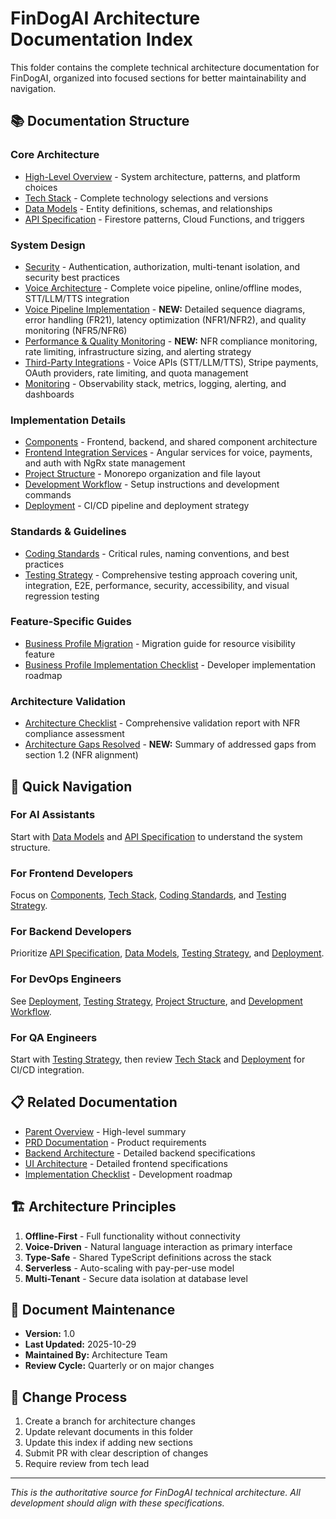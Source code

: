 # FinDogAI Architecture Documentation Index

This folder contains the complete technical architecture documentation for FinDogAI, organized into focused sections for better maintainability and navigation.

## 📚 Documentation Structure

### Core Architecture
- [High-Level Overview](./high-level-overview.md) - System architecture, patterns, and platform choices
- [Tech Stack](./tech-stack.md) - Complete technology selections and versions
- [Data Models](./data-models.md) - Entity definitions, schemas, and relationships
- [API Specification](./api-specification.md) - Firestore patterns, Cloud Functions, and triggers

### System Design
- [Security](./security.md) - Authentication, authorization, multi-tenant isolation, and security best practices
- [Voice Architecture](./voice-architecture.md) - Complete voice pipeline, online/offline modes, STT/LLM/TTS integration
- [Voice Pipeline Implementation](./voice-pipeline-implementation.md) - **NEW:** Detailed sequence diagrams, error handling (FR21), latency optimization (NFR1/NFR2), and quality monitoring (NFR5/NFR6)
- [Performance & Quality Monitoring](./performance-monitoring-architecture.md) - **NEW:** NFR compliance monitoring, rate limiting, infrastructure sizing, and alerting strategy
- [Third-Party Integrations](./third-party-integrations.md) - Voice APIs (STT/LLM/TTS), Stripe payments, OAuth providers, rate limiting, and quota management
- [Monitoring](./monitoring.md) - Observability stack, metrics, logging, alerting, and dashboards

### Implementation Details
- [Components](./components.md) - Frontend, backend, and shared component architecture
- [Frontend Integration Services](./frontend-integration-services.md) - Angular services for voice, payments, and auth with NgRx state management
- [Project Structure](./project-structure.md) - Monorepo organization and file layout
- [Development Workflow](./development-workflow.md) - Setup instructions and development commands
- [Deployment](./deployment.md) - CI/CD pipeline and deployment strategy

### Standards & Guidelines
- [Coding Standards](./coding-standards.md) - Critical rules, naming conventions, and best practices
- [Testing Strategy](./testing-strategy.md) - Comprehensive testing approach covering unit, integration, E2E, performance, security, accessibility, and visual regression testing

### Feature-Specific Guides
- [Business Profile Migration](./business-profile-migration.md) - Migration guide for resource visibility feature
- [Business Profile Implementation Checklist](./business-profile-implementation-checklist.md) - Developer implementation roadmap

### Architecture Validation
- [Architecture Checklist](../ARCHITECTURE_CHECKLIST.md) - Comprehensive validation report with NFR compliance assessment
- [Architecture Gaps Resolved](./ARCHITECTURE_GAPS_RESOLVED.md) - **NEW:** Summary of addressed gaps from section 1.2 (NFR alignment)

## 🎯 Quick Navigation

### For AI Assistants
Start with [Data Models](./data-models.md) and [API Specification](./api-specification.md) to understand the system structure.

### For Frontend Developers
Focus on [Components](./components.md), [Tech Stack](./tech-stack.md), [Coding Standards](./coding-standards.md), and [Testing Strategy](./testing-strategy.md).

### For Backend Developers
Prioritize [API Specification](./api-specification.md), [Data Models](./data-models.md), [Testing Strategy](./testing-strategy.md), and [Deployment](./deployment.md).

### For DevOps Engineers
See [Deployment](./deployment.md), [Testing Strategy](./testing-strategy.md), [Project Structure](./project-structure.md), and [Development Workflow](./development-workflow.md).

### For QA Engineers
Start with [Testing Strategy](./testing-strategy.md), then review [Tech Stack](./tech-stack.md) and [Deployment](./deployment.md) for CI/CD integration.

## 📋 Related Documentation

- [Parent Overview](../architecture.md) - High-level summary
- [PRD Documentation](../prd/) - Product requirements
- [Backend Architecture](../backend-architecture/) - Detailed backend specifications
- [UI Architecture](../ui-architecture/) - Detailed frontend specifications
- [Implementation Checklist](../implementation-checklist.md) - Development roadmap

## 🏗️ Architecture Principles

1. **Offline-First** - Full functionality without connectivity
2. **Voice-Driven** - Natural language interaction as primary interface
3. **Type-Safe** - Shared TypeScript definitions across the stack
4. **Serverless** - Auto-scaling with pay-per-use model
5. **Multi-Tenant** - Secure data isolation at database level

## 📝 Document Maintenance

- **Version:** 1.0
- **Last Updated:** 2025-10-29
- **Maintained By:** Architecture Team
- **Review Cycle:** Quarterly or on major changes

## 🔄 Change Process

1. Create a branch for architecture changes
2. Update relevant documents in this folder
3. Update this index if adding new sections
4. Submit PR with clear description of changes
5. Require review from tech lead

---

*This is the authoritative source for FinDogAI technical architecture. All development should align with these specifications.*